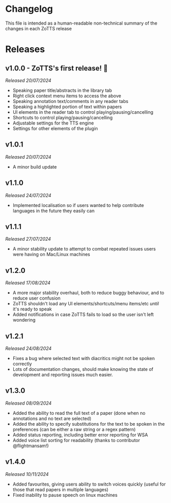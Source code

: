 # Changelog
This file is intended as a human-readable non-technical summary of the changes in each ZoTTS release

# Releases
## v1.0.0 - ZoTTS's first release! 🎉
*Released 20/07/2024*
- Speaking paper title/abstracts in the library tab
- Right click context menu items to access the above
- Speaking annotation text/comments in any reader tabs
- Speaking a highlighted portion of text within papers
- UI elements in the reader tab to control playing/pausing/cancelling
- Shortcuts to control playing/pausing/cancelling
- Adjustable settings for the TTS engine
- Settings for other elements of the plugin

## v1.0.1
*Released 20/07/2024*
- A minor build update

## v1.1.0
*Released 24/07/2024*
- Implemented localisation so if users wanted to help contribute languages in the future they easily can

## v1.1.1
*Released 27/07/2024*
- A minor stability update to attempt to combat repeated issues users were having on Mac/Linux machines

## v1.2.0
*Released 17/08/2024*
- A more major stability overhaul, both to reduce buggy behaviour, and to reduce user confusion
- ZoTTS shouldn't load any UI elements/shortcuts/menu items/etc *until* it's ready to speak
- Added notifications in case ZoTTS fails to load so the user isn't left wondering

## v1.2.1
*Released 24/08/2024*
- Fixes a bug where selected text with diacritics might not be spoken correctly
- Lots of documentation changes, should make knowing the state of development and reporting issues much easier.

## v1.3.0
*Released 08/09/2024*
- Added the ability to read the full text of a paper (done when no annotations and no text are selected)
- Added the ability to specify substitutions for the text to be spoken in the preferences (can be either a raw string or a regex pattern)
- Added status reporting, including better error reporting for WSA
- Added voice list sorting for readability (thanks to contributor @flightmansam!)

## v1.4.0
*Released 10/11/2024*
- Added favourites, giving users ability to switch voices quickly (useful for those that read papers in multiple languages)
- Fixed inability to pause speech on linux machines